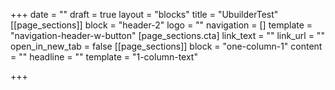 +++
date = ""
draft = true
layout = "blocks"
title = "UbuilderTest"
[[page_sections]]
block = "header-2"
logo = ""
navigation = []
template = "navigation-header-w-button"
[page_sections.cta]
link_text = ""
link_url = ""
open_in_new_tab = false
[[page_sections]]
block = "one-column-1"
content = ""
headline = ""
template = "1-column-text"

+++
